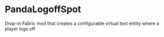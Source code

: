 # PandaLogoffSpot
Drop-in Fabric mod that creates a configurable virtual text entity where a player logs off
